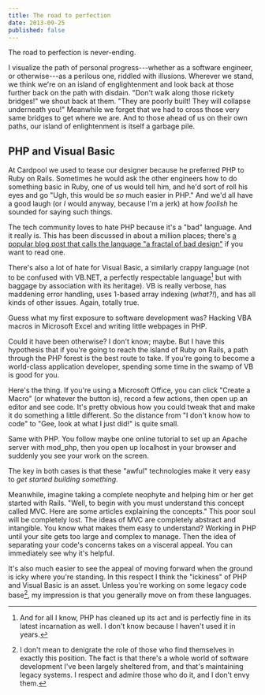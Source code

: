 ```yaml
---
title: The road to perfection
date: 2013-09-25
published: false
---
```


The road to perfection is never-ending.

I visualize the path of personal progress---whether as a software engineer, or otherwise---as a perilous one, riddled with illusions. Wherever we stand, we think we're on an island of englightenment and look back at those further back on the path with disdain. "Don't walk along those rickety bridges!" we shout back at them. "They are poorly built! They will collapse underneath you!" Meanwhile we forget that we had to cross those very same bridges to get where we are. And to those ahead of us on their own paths, our island of enlightenment is itself a garbage pile. 

PHP and Visual Basic
--------------------

At Cardpool we used to tease our designer because he preferred PHP to Ruby on Rails. Sometimes he would ask the other engineers how to do something basic in Ruby, one of us would tell him, and he'd sort of roll his eyes and go "Ugh, this would be *so* much easier in PHP." And we'd all have a good laugh (or *I* would anyway, because I'm a jerk) at how *foolish* he sounded for saying such things.

The tech community loves to hate PHP because it's a "bad" language. And it really is. This has been discussed in about a million places; there's [a popular blog post that calls the language "a fractal of bad design"](http://me.veekun.com/blog/2012/04/09/php-a-fractal-of-bad-design/) if you want to read one.

There's also a lot of hate for Visual Basic, a similarly crappy language (not to be confused with VB.NET, a perfectly respectable language[^respectable-language] but with baggage by association with its heritage). VB is really verbose, has maddening error handling, uses 1-based array indexing (*what?!*), and has all kinds of other issues. Again, totally true.

Guess what my first exposure to software development was? Hacking VBA macros in Microsoft Excel and writing little webpages in PHP.

Could it have been otherwise? I don't know; maybe. But I have this hypothesis that if you're going to reach the island of Ruby on Rails, a path through the PHP forest is the best route to take. If you're going to become a world-class application developer, spending some time in the swamp of VB is good for you.

Here's the thing. If you're using a Microsoft Office, you can click "Create a Macro" (or whatever the button is), record a few actions, then open up an editor and see code. It's pretty obvious how you could tweak that and make it do something a little different. So the distance from "I don't know how to code" to "Gee, look at what I just did!" is quite small.

Same with PHP. You follow maybe one online tutorial to set up an Apache server with mod_php, then you open up localhost in your browser and suddenly you see your work on the screen.

The key in both cases is that these "awful" technologies make it very easy to *get started building something*.

Meanwhile, imagine taking a complete neophyte and helping him or her get started with Rails. "Well, to begin with you must understand this concept called MVC. Here are some articles explaining the concepts." This poor soul will be completely lost. The ideas of MVC are completely abstract and intangible. You know what makes them easy to understand? Working in PHP until your site gets too large and complex to manage. Then the idea of separating your code's concerns takes on a visceral appeal. You can immediately see why it's helpful.

It's also much easier to see the appeal of moving forward when the ground is icky where you're standing. In this respect I think the "ickiness" of PHP and Visual Basic is an asset. Unless you're working on some legacy code base[^legacy-code], my impression is that you generally move on from these languages.

[^stupid]: All in good fun, of course. We obviously didn't really think he was stupid, or we wouldn't have hired him.

[^respectable-language]: And for all I know, PHP has cleaned up its act and is perfectly fine in its latest incarnation as well. I don't know because I haven't used it in years.

[^legacy-code]: I don't mean to denigrate the role of those who find themselves in exactly this position. The fact is that there's a whole world of software development I've been largely sheltered from, and that's maintaining legacy systems. I respect and admire those who do it, and I don't envy them.
